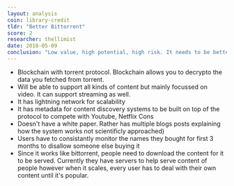 ```yaml
---
layout: analysis
coin: library-credit
tldr: "Better Bittorrent"
score: 2
researcher: thellimist
date: 2018-05-09
conclusion: "Low value, high potential, high risk. It needs to be better than the old market and they need to figure out how to conquor the old market."
---
```


- Blockchain with torrent protocol. Blockchain allows you to decrypto the data you fetched from torrent.
- Will be able to support all kinds of content but mainly focussed on video. It can support streaming as well.
- It has lightning network for scalability
- It has metadata for content discovery systems to be built on top of the protocol to compete with Youtube, Netflix
Cons 
- Doesn't have a white paper. Rather has multiple blogs posts explaining how the system works not scientificly approached)
- Users have to consistantly monitor the names they bought for first 3 months to disallow someone else buying it
- Since it works like bittorrent, people need to download the content for it to be served. Currently they have servers to help serve content of people however when it scales, every user has to deal with their own content until it's popular.